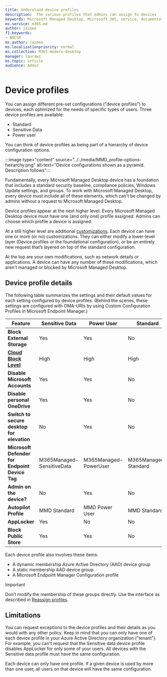 ```yaml
---
title: Understand device profiles 
description:  The various profiles that admins can assign to devices
keywords: Microsoft Managed Desktop, Microsoft 365, service, documentation
ms.service: m365-md
author: jaimeo
f1.keywords:
- NOCSH
ms.author: jaimeo
ms.localizationpriority: normal
ms.collection: M365-modern-desktop
manager: laurawi
ms.topic: article
audience: Admin
---
```


# Device profiles

You can assign different pre-set configurations ("device profiles") to devices, each optimized for the needs of specific types of users. Three device profiles are available:

- Standard
- Sensitive Data
- Power user

You can think of device profiles as being part of a hierarchy of device configuration options.

:::image type="content" source="../../media/MMD_profile-options-heirarchy.png" alt-text="Device configurations shown as a pyramid. Description follows":::

Fundamentally, every Microsoft Managed Desktop device has a foundation that includes a standard security baseline, compliance policies, Windows Update settings, and groups. To work with Microsoft Managed Desktop, every device must include all of these elements, which can't be changed by admins without a request to Microsoft Managed Desktop.

Device profiles appear at the next higher level. Every Microsoft Managed Desktop device must have one (and only one) profile assigned. Admins can choose which profile a device is assigned.

At a still higher level are additional [customizations](customizing.md). Each device can have one or more (or no) customizations. They can either modify a lower-level layer (Device profiles or the foundational configuration),  or be an entirely new request that’s layered on top of the standard configuration.

At the top are your own modifications, such as network details or applications. A device can have any number of these modifications, which aren't managed or blocked by Microsoft Managed Desktop.


## Device profile details

The following table summarizes the settings and their default values for each setting configured by device profiles. (Behind the scenes, these settings are configured with OMA-URIs by using Custom Configuration Profiles in Microsoft Endpoint Manager.)

| **Feature​**                                                                                                                                              | **Sensitive Data​**        | **Power User​**        | **Standard​**     |
|-----------------------------------------------------------------------------------------------------------------------------------------------------------|----------------------------|------------------------|-----------------------|
| **Block External Storage​**                                                                                                                               | Yes​                       | Yes​                   | No​                   |
| **[Cloud Block Level](https://docs.microsoft.com/graph/api/resources/intune-deviceconfig-defendercloudblockleveltype?view=graph-rest-1.0)​** | High​                      | High​                  | High​                 |
| **Disable Microsoft Accounts​**                                                                                                                           | Yes​                       | Yes​                   | No​                   |
| **Disable personal OneDrive​**                                                                                                                            | Yes​                       | Yes​                   | No​                   |
| **Switch to secure desktop for elevation​**                                                                                                               | No​                        | Yes​                   | No​                   |
| **Microsoft Defender for Endpoint Device Tag​**                                                                                                           | M365Managed-SensitiveData​ | M365Managed-PowerUser​ | M365Managed-Standard​ |
| **Admin on the device?​**                                                                                                                                 | No​                        | Yes​                   | No​                   |
| **Autopilot Profile**                                                                                                                                     | MMD Standard               | MMD Power User         | MMD Standard          |
| **AppLocker​**                                                                                                                                            | Yes​                       | No​                    | No​                   |
| **Block Public Store​**                                                                                                                                   | Yes​                       | Yes​                   | No​                   |

Each device profile also involves these items:

- A dynamic membership Azure Active Directory (AAD) device group
- A static membership AAD device group
- A Microsoft Endpoint Manager Configuration profile

> [!IMPORTANT]
> Don’t modify the membership of these groups directly. Use the interface as described in [Reassign profiles](../working-with-managed-desktop/change-device-profile.md).

## Limitations

You can request exceptions to the device profiles and their details as you would with any other policy. Keep in mind that you can only have one of each device profile in your Azure Active Directory organization ("tenant"). For example, you can't request that the Sensitive data device profile disables AppLocker for only some of your users. All devices with the Sensitive data profile must have the same configuration.

Each device can only have one profile. If a given device is used by more than one user, all users on that device will have the same configuration.
